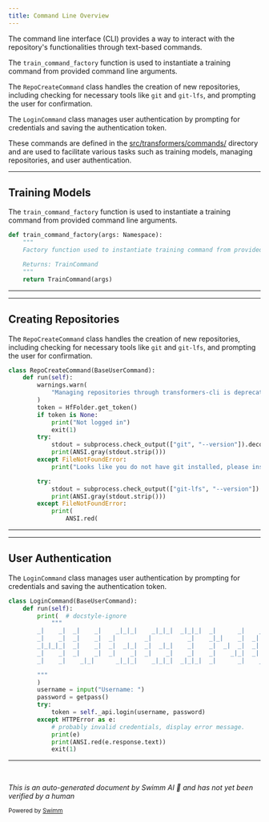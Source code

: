 ```yaml
---
title: Command Line Overview
---
```

The command line interface (CLI) provides a way to interact with the repository's functionalities through text-based commands.

The <SwmToken path="src/transformers/commands/train.py" pos="33:2:2" line-data="def train_command_factory(args: Namespace):">`train_command_factory`</SwmToken> function is used to instantiate a training command from provided command line arguments.

The <SwmToken path="src/transformers/commands/user.py" pos="266:2:2" line-data="class RepoCreateCommand(BaseUserCommand):">`RepoCreateCommand`</SwmToken> class handles the creation of new repositories, including checking for necessary tools like <SwmToken path="src/transformers/commands/user.py" pos="276:11:11" line-data="            stdout = subprocess.check_output([&quot;git&quot;, &quot;--version&quot;]).decode(&quot;utf-8&quot;)">`git`</SwmToken> and <SwmToken path="src/transformers/commands/user.py" pos="282:11:13" line-data="            stdout = subprocess.check_output([&quot;git-lfs&quot;, &quot;--version&quot;]).decode(&quot;utf-8&quot;)">`git-lfs`</SwmToken>, and prompting the user for confirmation.

The <SwmToken path="src/transformers/commands/user.py" pos="149:2:2" line-data="class LoginCommand(BaseUserCommand):">`LoginCommand`</SwmToken> class manages user authentication by prompting for credentials and saving the authentication token.

These commands are defined in the <SwmPath>[src/transformers/commands/](src/transformers/commands/)</SwmPath> directory and are used to facilitate various tasks such as training models, managing repositories, and user authentication.

<SwmSnippet path="/src/transformers/commands/train.py" line="33">

---

## Training Models

The <SwmToken path="src/transformers/commands/train.py" pos="33:2:2" line-data="def train_command_factory(args: Namespace):">`train_command_factory`</SwmToken> function is used to instantiate a training command from provided command line arguments.

```python
def train_command_factory(args: Namespace):
    """
    Factory function used to instantiate training command from provided command line arguments.

    Returns: TrainCommand
    """
    return TrainCommand(args)
```

---

</SwmSnippet>

<SwmSnippet path="/src/transformers/commands/user.py" line="266">

---

## Creating Repositories

The <SwmToken path="src/transformers/commands/user.py" pos="266:2:2" line-data="class RepoCreateCommand(BaseUserCommand):">`RepoCreateCommand`</SwmToken> class handles the creation of new repositories, including checking for necessary tools like <SwmToken path="src/transformers/commands/user.py" pos="276:11:11" line-data="            stdout = subprocess.check_output([&quot;git&quot;, &quot;--version&quot;]).decode(&quot;utf-8&quot;)">`git`</SwmToken> and <SwmToken path="src/transformers/commands/user.py" pos="282:11:13" line-data="            stdout = subprocess.check_output([&quot;git-lfs&quot;, &quot;--version&quot;]).decode(&quot;utf-8&quot;)">`git-lfs`</SwmToken>, and prompting the user for confirmation.

```python
class RepoCreateCommand(BaseUserCommand):
    def run(self):
        warnings.warn(
            "Managing repositories through transformers-cli is deprecated. Please use `huggingface-cli` instead."
        )
        token = HfFolder.get_token()
        if token is None:
            print("Not logged in")
            exit(1)
        try:
            stdout = subprocess.check_output(["git", "--version"]).decode("utf-8")
            print(ANSI.gray(stdout.strip()))
        except FileNotFoundError:
            print("Looks like you do not have git installed, please install.")

        try:
            stdout = subprocess.check_output(["git-lfs", "--version"]).decode("utf-8")
            print(ANSI.gray(stdout.strip()))
        except FileNotFoundError:
            print(
                ANSI.red(
```

---

</SwmSnippet>

<SwmSnippet path="/src/transformers/commands/user.py" line="149">

---

## User Authentication

The <SwmToken path="src/transformers/commands/user.py" pos="149:2:2" line-data="class LoginCommand(BaseUserCommand):">`LoginCommand`</SwmToken> class manages user authentication by prompting for credentials and saving the authentication token.

```python
class LoginCommand(BaseUserCommand):
    def run(self):
        print(  # docstyle-ignore
            """
        _|    _|  _|    _|    _|_|_|    _|_|_|  _|_|_|  _|      _|    _|_|_|      _|_|_|_|    _|_|      _|_|_|  _|_|_|_|
        _|    _|  _|    _|  _|        _|          _|    _|_|    _|  _|            _|        _|    _|  _|        _|
        _|_|_|_|  _|    _|  _|  _|_|  _|  _|_|    _|    _|  _|  _|  _|  _|_|      _|_|_|    _|_|_|_|  _|        _|_|_|
        _|    _|  _|    _|  _|    _|  _|    _|    _|    _|    _|_|  _|    _|      _|        _|    _|  _|        _|
        _|    _|    _|_|      _|_|_|    _|_|_|  _|_|_|  _|      _|    _|_|_|      _|        _|    _|    _|_|_|  _|_|_|_|

        """
        )
        username = input("Username: ")
        password = getpass()
        try:
            token = self._api.login(username, password)
        except HTTPError as e:
            # probably invalid credentials, display error message.
            print(e)
            print(ANSI.red(e.response.text))
            exit(1)
```

---

</SwmSnippet>

&nbsp;

*This is an auto-generated document by Swimm AI 🌊 and has not yet been verified by a human*

<SwmMeta version="3.0.0" repo-id="Z2l0aHViJTNBJTNBdHJhbnNmb3JtZXJzJTNBJTNBc2h1anV1dQ==" repo-name="transformers"><sup>Powered by [Swimm](/)</sup></SwmMeta>
